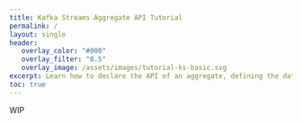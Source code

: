 ```yaml
---
title: Kafka Streams Aggregate API Tutorial
permalink: /
layout: single
header:
   overlay_color: "#000"
   overlay_filter: "0.5"
   overlay_image: /assets/images/tutorial-ks-basic.svg
excerpt: Learn how to declare the API of an aggregate, defining the data products the aggregate exposes to the organisation.
toc: true
---
```


WIP